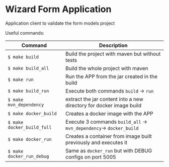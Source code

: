 # Wizard Form Application

Application client to validate the form models project

Useful commands:

| Command            | Description                                                         |
|--------------------|---------------------------------------------------------------------|
| `$ make build`     | Build the project with maven but without tests                      |
| `$ make build_all` | Build the whole project with maven                                  |
| `$ make run`       | Run the APP from the jar created in the build                       |
| `$ make build_run` | Execute both commands `build` -> `run`                              |
| `$ make mvn_dependency` | extract the jar content into a new directory for docker image build |
| `$ make docker_build` | Creates a docker image with the APP                                 |
| `$ make docker_build_full` | Execute 3 commands `build_all` -> `mvn_dependency`-> `docker_build` |
| `$ make docker_run` | Creates a container from image built previously and executes it     |
| `$ make docker_run_debug` | Same as `docker_run` but with DEBUG configs on port 5005            |
